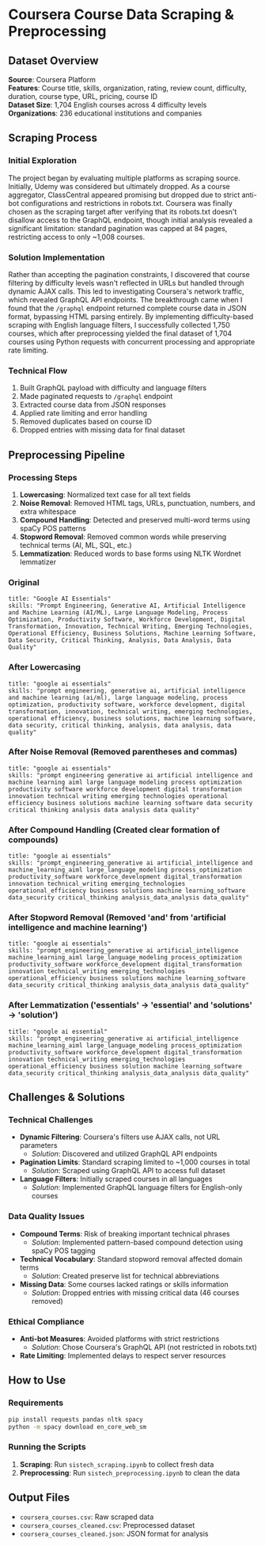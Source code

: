 # Coursera Course Data Scraping & Preprocessing

## Dataset Overview

**Source**: Coursera Platform  
**Features**: Course title, skills, organization, rating, review count, difficulty, duration, course type, URL, pricing, course ID  
**Dataset Size**: 1,704 English courses across 4 difficulty levels
**Organizations**: 236 educational institutions and companies

## Scraping Process

### Initial Exploration
The project began by evaluating multiple platforms as scraping source. Initially, Udemy was considered but ultimately dropped. As a course aggregator, ClassCentral appeared promising but dropped due to strict anti-bot configurations and restrictions in robots.txt. Coursera was finally chosen as the scraping target after verifying that its robots.txt doesn't disallow access to the GraphQL endpoint, though initial analysis revealed a significant limitation: standard pagination was capped at 84 pages, restricting access to only ~1,008 courses.

### Solution Implementation
Rather than accepting the pagination constraints, I discovered that course filtering by difficulty levels wasn't reflected in URLs but handled through dynamic AJAX calls. This led to investigating Coursera's network traffic, which revealed GraphQL API endpoints. The breakthrough came when I found that the `/graphql` endpoint returned complete course data in JSON format, bypassing HTML parsing entirely. By implementing difficulty-based scraping with English language filters, I successfully collected 1,750 courses, which after preprocessing yielded the final dataset of 1,704 courses using Python requests with concurrent processing and appropriate rate limiting.

### Technical Flow
1. Built GraphQL payload with difficulty and language filters
2. Made paginated requests to `/graphql` endpoint
3. Extracted course data from JSON responses
4. Applied rate limiting and error handling
5. Removed duplicates based on course ID
6. Dropped entries with missing data for final dataset

## Preprocessing Pipeline

### Processing Steps
1. **Lowercasing**: Normalized text case for all text fields
2. **Noise Removal**: Removed HTML tags, URLs, punctuation, numbers, and extra whitespace
3. **Compound Handling**: Detected and preserved multi-word terms using spaCy POS patterns
4. **Stopword Removal**: Removed common words while preserving technical terms (AI, ML, SQL, etc.)
5. **Lemmatization**: Reduced words to base forms using NLTK Wordnet lemmatizer

### Original
```
title: "Google AI Essentials"
skills: "Prompt Engineering, Generative AI, Artificial Intelligence and Machine Learning (AI/ML), Large Language Modeling, Process Optimization, Productivity Software, Workforce Development, Digital Transformation, Innovation, Technical Writing, Emerging Technologies, Operational Efficiency, Business Solutions, Machine Learning Software, Data Security, Critical Thinking, Analysis, Data Analysis, Data Quality"
```

### After Lowercasing
```
title: "google ai essentials"
skills: "prompt engineering, generative ai, artificial intelligence and machine learning (ai/ml), large language modeling, process optimization, productivity software, workforce development, digital transformation, innovation, technical writing, emerging technologies, operational efficiency, business solutions, machine learning software, data security, critical thinking, analysis, data analysis, data quality"
```

### After Noise Removal (Removed parentheses and commas)
```
title: "google ai essentials"
skills: "prompt engineering generative ai artificial intelligence and machine learning aiml large language modeling process optimization productivity software workforce development digital transformation innovation technical writing emerging technologies operational efficiency business solutions machine learning software data security critical thinking analysis data analysis data quality"
```

### After Compound Handling (Created clear formation of compounds)
```
title: "google ai essentials"
skills: "prompt_engineering_generative ai artificial_intelligence and machine_learning_aiml large_language_modeling process_optimization productivity_software workforce_development digital_transformation innovation technical_writing emerging_technologies operational_efficiency business solutions machine learning_software data_security critical_thinking analysis_data_analysis data_quality"
```

### After Stopword Removal (Removed 'and' from 'artificial intelligence and machine learning')
```
title: "google ai essentials"
skills: "prompt_engineering_generative ai artificial_intelligence machine_learning_aiml large_language_modeling process_optimization productivity_software workforce_development digital_transformation innovation technical_writing emerging_technologies operational_efficiency business solutions machine learning_software data_security critical_thinking analysis_data_analysis data_quality"
```

### After Lemmatization ('essentials' -> 'essential' and 'solutions' -> 'solution')
```
title: "google ai essential"
skills: "prompt_engineering_generative ai artificial_intelligence machine_learning_aiml large_language_modeling process_optimization productivity_software workforce_development digital_transformation innovation technical_writing emerging_technologies operational_efficiency business solution machine learning_software data_security critical_thinking analysis_data_analysis data_quality"
```

## Challenges & Solutions

### Technical Challenges
- **Dynamic Filtering**: Coursera's filters use AJAX calls, not URL parameters
  - *Solution*: Discovered and utilized GraphQL API endpoints
- **Pagination Limits**: Standard scraping limited to ~1,000 courses in total
  - *Solution*: Scraped using GraphQL API to access full dataset
- **Language Filters**: Initially scraped courses in all languages
  - *Solution*: Implemented GraphQL language filters for English-only courses

### Data Quality Issues
- **Compound Terms**: Risk of breaking important technical phrases
  - *Solution*: Implemented pattern-based compound detection using spaCy POS tagging
- **Technical Vocabulary**: Standard stopword removal affected domain terms
  - *Solution*: Created preserve list for technical abbreviations
- **Missing Data**: Some courses lacked ratings or skills information
  - *Solution*: Dropped entries with missing critical data (46 courses removed)

### Ethical Compliance
- **Anti-bot Measures**: Avoided platforms with strict restrictions
  - *Solution*: Chose Coursera's GraphQL API (not restricted in robots.txt)
- **Rate Limiting**: Implemented delays to respect server resources

## How to Use

### Requirements
```bash
pip install requests pandas nltk spacy
python -m spacy download en_core_web_sm
```

### Running the Scripts
1. **Scraping**: Run `sistech_scraping.ipynb` to collect fresh data
2. **Preprocessing**: Run `sistech_preprocessing.ipynb` to clean the data

## Output Files
- `coursera_courses.csv`: Raw scraped data
- `coursera_courses_cleaned.csv`: Preprocessed dataset
- `coursera_courses_cleaned.json`: JSON format for analysis
